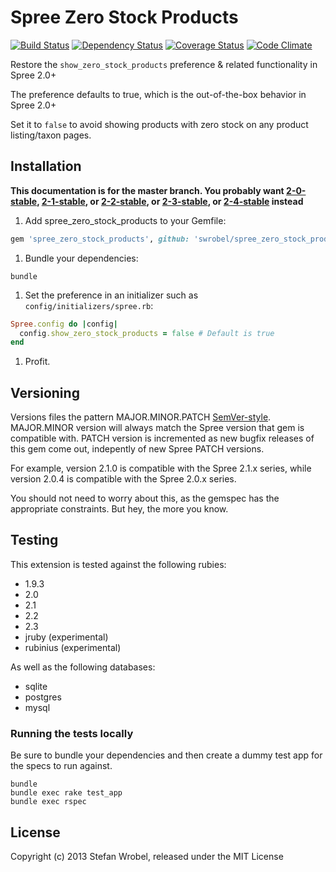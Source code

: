 Spree Zero Stock Products
======================
[![Build Status](http://img.shields.io/travis/swrobel/spree_zero_stock_products/master.svg?style=flat)](https://travis-ci.org/swrobel/spree_zero_stock_products) [![Dependency Status](http://img.shields.io/gemnasium/swrobel/spree_zero_stock_products.svg?style=flat)](https://gemnasium.com/swrobel/spree_zero_stock_products) [![Coverage Status](http://img.shields.io/coveralls/swrobel/spree_zero_stock_products/master.svg?style=flat)](https://coveralls.io/r/swrobel/spree_zero_stock_products) [![Code Climate](   http://img.shields.io/codeclimate/github/swrobel/spree_zero_stock_products.svg?style=flat)](https://codeclimate.com/github/swrobel/spree_zero_stock_products)

Restore the `show_zero_stock_products` preference & related functionality in Spree 2.0+

The preference defaults to true, which is the out-of-the-box behavior in Spree 2.0+

Set it to `false` to avoid showing products with zero stock on any product listing/taxon pages.

Installation
------------
**This documentation is for the master branch. You probably want [2-0-stable](https://github.com/swrobel/spree_zero_stock_products/tree/2-0-stable), [2-1-stable](https://github.com/swrobel/spree_zero_stock_products/tree/2-1-stable), or [2-2-stable](https://github.com/swrobel/spree_zero_stock_products/tree/2-2-stable), or [2-3-stable](https://github.com/swrobel/spree_zero_stock_products/tree/2-3-stable), or [2-4-stable](https://github.com/swrobel/spree_zero_stock_products/tree/2-4-stable) instead**

1. Add spree_zero_stock_products to your Gemfile:

  ```ruby
  gem 'spree_zero_stock_products', github: 'swrobel/spree_zero_stock_products'
  ```

1. Bundle your dependencies:

  ```shell
  bundle
  ```

1. Set the preference in an initializer such as `config/initializers/spree.rb`:

  ```ruby
  Spree.config do |config|
    config.show_zero_stock_products = false # Default is true
  end
  ```

1. Profit.

Versioning
----------
Versions files the pattern MAJOR.MINOR.PATCH [SemVer-style](http://semver.org/). MAJOR.MINOR version will always match the Spree version that gem is compatible with. PATCH version is incremented as new bugfix releases of this gem come out, indepently of new Spree PATCH versions.

For example, version 2.1.0 is compatible with the Spree 2.1.x series, while version 2.0.4 is compatible with the Spree 2.0.x series.

You should not need to worry about this, as the gemspec has the appropriate constraints. But hey, the more you know.

Testing
-------
This extension is tested against the following rubies:

* 1.9.3
* 2.0
* 2.1
* 2.2
* 2.3
* jruby (experimental)
* rubinius (experimental)

As well as the following databases:

* sqlite
* postgres
* mysql

### Running the tests locally

Be sure to bundle your dependencies and then create a dummy test app for the specs to run against.

```shell
bundle
bundle exec rake test_app
bundle exec rspec
```

License
-------

Copyright (c) 2013 Stefan Wrobel, released under the MIT License
